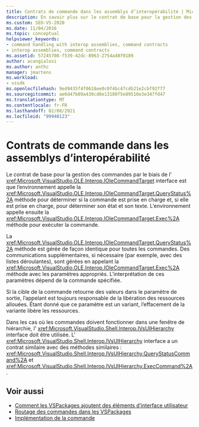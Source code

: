 ```yaml
---
title: Contrats de commande dans les assemblys d’interopérabilité | Microsoft Docs
description: En savoir plus sur le contrat de base pour la gestion des commandes par le biais de l’interface Microsoft. VisualStudio. OLE. Interop. IOleCommandTarget.
ms.custom: SEO-VS-2020
ms.date: 11/04/2016
ms.topic: conceptual
helpviewer_keywords:
- command handling with interop assemblies, command contracts
- interop assemblies, command contracts
ms.assetid: 57245708-f539-42dc-8963-2754a48f0189
author: acangialosi
ms.author: anthc
manager: jmartens
ms.workload:
- vssdk
ms.openlocfilehash: 9ed9435f4f0618ee0c0f4bc47cdb21e2cbf92f77
ms.sourcegitcommit: ae6d47b09a439cd0e13180f5e89510e3e347fd47
ms.translationtype: MT
ms.contentlocale: fr-FR
ms.lasthandoff: 02/08/2021
ms.locfileid: "99940123"
---
```

# <a name="command-contracts-in-interop-assemblies"></a>Contrats de commande dans les assemblys d’interopérabilité
Le contrat de base pour la gestion des commandes par le biais de l' <xref:Microsoft.VisualStudio.OLE.Interop.IOleCommandTarget> interface est que l’environnement appelle la <xref:Microsoft.VisualStudio.OLE.Interop.IOleCommandTarget.QueryStatus%2A> méthode pour déterminer si la commande est prise en charge et, si elle est prise en charge, pour déterminer son état et son texte. L’environnement appelle ensuite la <xref:Microsoft.VisualStudio.OLE.Interop.IOleCommandTarget.Exec%2A> méthode pour exécuter la commande.

 La <xref:Microsoft.VisualStudio.OLE.Interop.IOleCommandTarget.QueryStatus%2A> méthode est gérée de façon identique pour toutes les commandes. Des communications supplémentaires, si nécessaire (par exemple, avec des listes déroulantes), sont gérées en appelant la <xref:Microsoft.VisualStudio.OLE.Interop.IOleCommandTarget.Exec%2A> méthode avec les paramètres appropriés. L’interprétation de ces paramètres dépend de la commande spécifiée.

 Si la cible de la commande retourne des valeurs dans le paramètre de sortie, l’appelant est toujours responsable de la libération des ressources allouées. Étant donné que ce paramètre est un variant, l’effacement de la variante libère les ressources.

 Dans les cas où les commandes doivent fonctionner dans une fenêtre de hiérarchie, l' <xref:Microsoft.VisualStudio.Shell.Interop.IVsUIHierarchy> interface doit être utilisée. L' <xref:Microsoft.VisualStudio.Shell.Interop.IVsUIHierarchy> interface a un contrat similaire avec des méthodes similaires : <xref:Microsoft.VisualStudio.Shell.Interop.IVsUIHierarchy.QueryStatusCommand%2A> et <xref:Microsoft.VisualStudio.Shell.Interop.IVsUIHierarchy.ExecCommand%2A> .

## <a name="see-also"></a>Voir aussi
- [Comment les VSPackages ajoutent des éléments d’interface utilisateur](../../extensibility/internals/how-vspackages-add-user-interface-elements.md)
- [Routage des commandes dans les VSPackages](../../extensibility/internals/command-routing-in-vspackages.md)
- [Implémentation de la commande](../../extensibility/internals/command-implementation.md)

